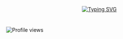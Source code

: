 <div align="center">
    <a href="https://git.io/typing-svg">
      <img src="https://readme-typing-svg.demolab.com?font=Fira+Code&duration=4650&pause=1000&color=6AFFD1&background=FFFFFF00&random=false&width=435&lines=Hello+everyone%2C+my+name+is+Luccas;I'm+a+full+stack+developer+%F0%9F%A7%91%F0%9F%8F%BB%E2%80%8D%F0%9F%92%BB%F0%9F%8C%90;be+welcome+to+my+profile!+%F0%9F%98%81" alt="Typing SVG" /></a>
  </div>
  
<h1></h1>
  <p align="left"> <img src="https://komarev.com/ghpvc/?username=luccasformicki&color=yellow" alt="Profile views" /> </p>
<!--
**luccasformicki/luccasformicki** is a ✨ _special_ ✨ repository because its `README.md` (this file) appears on your GitHub profile.

Here are some ideas to get you started:

- 🔭 I’m currently working on ...
- 🌱 I’m currently learning ...
- 👯 I’m looking to collaborate on ...
- 🤔 I’m looking for help with ...
- 💬 Ask me about ...
- 📫 How to reach me: ...
- 😄 Pronouns: ...
- ⚡ Fun fact: ...
-->
